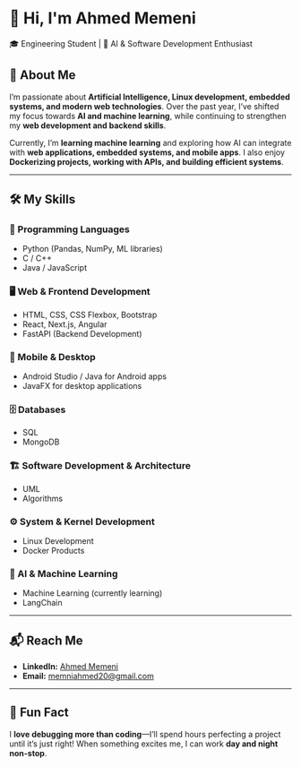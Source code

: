 # 👋 Hi, I'm Ahmed Memeni  
🎓 Engineering Student | 🤖 AI & Software Development Enthusiast  

## 🚀 About Me  
I’m passionate about **Artificial Intelligence, Linux development, embedded systems, and modern web technologies**. Over the past year, I’ve shifted my focus towards **AI and machine learning**, while continuing to strengthen my **web development and backend skills**.  

Currently, I’m **learning machine learning** and exploring how AI can integrate with **web applications, embedded systems, and mobile apps**. I also enjoy **Dockerizing projects, working with APIs, and building efficient systems**.  

---

## 🛠️ My Skills  

### 📌 Programming Languages  
- Python (Pandas, NumPy, ML libraries)  
- C / C++  
- Java / JavaScript  

### 🖥️ Web & Frontend Development  
- HTML, CSS, CSS Flexbox, Bootstrap  
- React, Next.js, Angular  
- FastAPI (Backend Development)  

### 📱 Mobile & Desktop  
- Android Studio / Java for Android apps  
- JavaFX for desktop applications  

### 🗄️ Databases  
- SQL  
- MongoDB  

### 🏗️ Software Development & Architecture  
- UML  
- Algorithms  

### ⚙️ System & Kernel Development  
- Linux Development  
- Docker Products  

### 🤖 AI & Machine Learning  
- Machine Learning (currently learning)  
- LangChain  

---

## 📬 Reach Me  
- **LinkedIn:** [Ahmed Memeni](https://www.linkedin.com/in/ahmed-memni-748630290/)  
- **Email:** memniahmed20@gmail.com  

---

## 🎉 Fun Fact  
I **love debugging more than coding**—I’ll spend hours perfecting a project until it’s just right! When something excites me, I can work **day and night non-stop**.  

